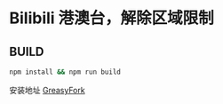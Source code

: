 # Bilibili 港澳台，解除区域限制

## BUILD
```bash
npm install && npm run build
```

安装地址 [GreasyFork](https://greasyfork.org/en/scripts/375881-bilibili-%E6%B8%AF%E6%BE%B3%E5%8F%B0)
